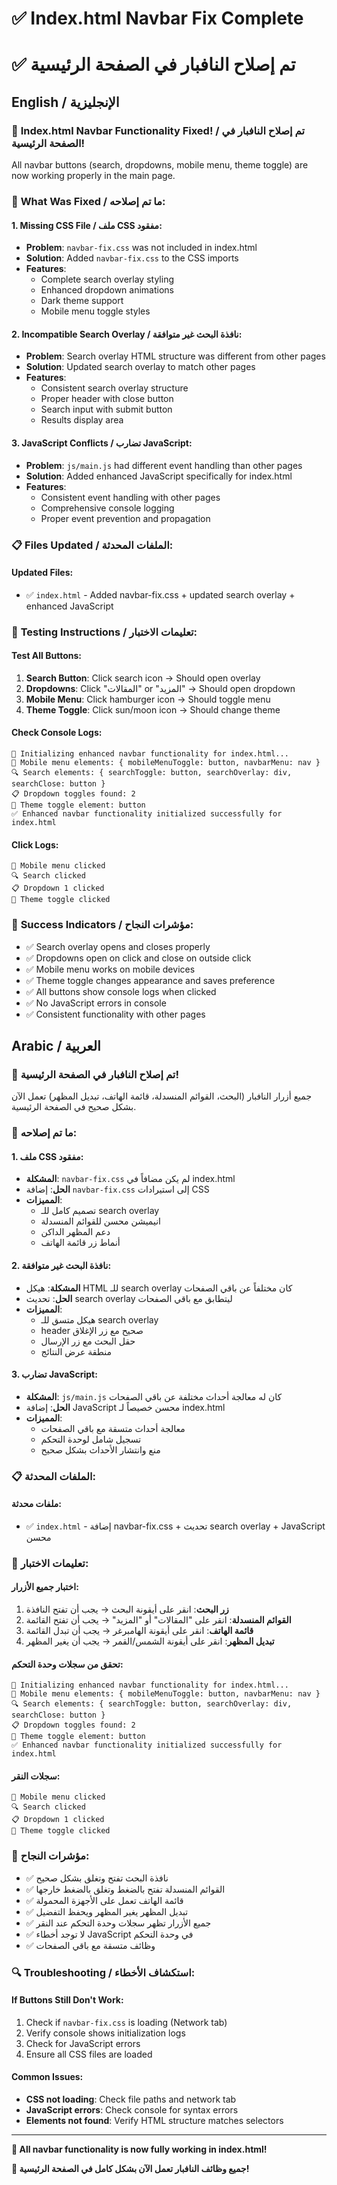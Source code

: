 # ✅ Index.html Navbar Fix Complete
# ✅ تم إصلاح النافبار في الصفحة الرئيسية

## English / الإنجليزية

### 🎉 **Index.html Navbar Functionality Fixed! / تم إصلاح النافبار في الصفحة الرئيسية!**

All navbar buttons (search, dropdowns, mobile menu, theme toggle) are now working properly in the main page.

### 🔧 **What Was Fixed / ما تم إصلاحه:**

#### **1. Missing CSS File / ملف CSS مفقود:**
- **Problem**: `navbar-fix.css` was not included in index.html
- **Solution**: Added `navbar-fix.css` to the CSS imports
- **Features**:
  - Complete search overlay styling
  - Enhanced dropdown animations
  - Dark theme support
  - Mobile menu toggle styles

#### **2. Incompatible Search Overlay / نافذة البحث غير متوافقة:**
- **Problem**: Search overlay HTML structure was different from other pages
- **Solution**: Updated search overlay to match other pages
- **Features**:
  - Consistent search overlay structure
  - Proper header with close button
  - Search input with submit button
  - Results display area

#### **3. JavaScript Conflicts / تضارب JavaScript:**
- **Problem**: `js/main.js` had different event handling than other pages
- **Solution**: Added enhanced JavaScript specifically for index.html
- **Features**:
  - Consistent event handling with other pages
  - Comprehensive console logging
  - Proper event prevention and propagation

### 📋 **Files Updated / الملفات المحدثة:**

#### **Updated Files:**
- ✅ `index.html` - Added navbar-fix.css + updated search overlay + enhanced JavaScript

### 🧪 **Testing Instructions / تعليمات الاختبار:**

#### **Test All Buttons:**
1. **Search Button**: Click search icon → Should open overlay
2. **Dropdowns**: Click "المقالات" or "المزيد" → Should open dropdown
3. **Mobile Menu**: Click hamburger icon → Should toggle menu
4. **Theme Toggle**: Click sun/moon icon → Should change theme

#### **Check Console Logs:**
```
🔧 Initializing enhanced navbar functionality for index.html...
📱 Mobile menu elements: { mobileMenuToggle: button, navbarMenu: nav }
🔍 Search elements: { searchToggle: button, searchOverlay: div, searchClose: button }
📋 Dropdown toggles found: 2
🌙 Theme toggle element: button
✅ Enhanced navbar functionality initialized successfully for index.html
```

#### **Click Logs:**
```
📱 Mobile menu clicked
🔍 Search clicked
📋 Dropdown 1 clicked
🌙 Theme toggle clicked
```

### 🎯 **Success Indicators / مؤشرات النجاح:**

- ✅ Search overlay opens and closes properly
- ✅ Dropdowns open on click and close on outside click
- ✅ Mobile menu works on mobile devices
- ✅ Theme toggle changes appearance and saves preference
- ✅ All buttons show console logs when clicked
- ✅ No JavaScript errors in console
- ✅ Consistent functionality with other pages

## Arabic / العربية

### 🎉 **تم إصلاح النافبار في الصفحة الرئيسية!**

جميع أزرار النافبار (البحث، القوائم المنسدلة، قائمة الهاتف، تبديل المظهر) تعمل الآن بشكل صحيح في الصفحة الرئيسية.

### 🔧 **ما تم إصلاحه:**

#### **1. ملف CSS مفقود:**
- **المشكلة**: `navbar-fix.css` لم يكن مضافاً في index.html
- **الحل**: إضافة `navbar-fix.css` إلى استيرادات CSS
- **المميزات**:
  - تصميم كامل للـ search overlay
  - انيميشن محسن للقوائم المنسدلة
  - دعم المظهر الداكن
  - أنماط زر قائمة الهاتف

#### **2. نافذة البحث غير متوافقة:**
- **المشكلة**: هيكل HTML للـ search overlay كان مختلفاً عن باقي الصفحات
- **الحل**: تحديث search overlay ليتطابق مع باقي الصفحات
- **المميزات**:
  - هيكل متسق للـ search overlay
  - header صحيح مع زر الإغلاق
  - حقل البحث مع زر الإرسال
  - منطقة عرض النتائج

#### **3. تضارب JavaScript:**
- **المشكلة**: `js/main.js` كان له معالجة أحداث مختلفة عن باقي الصفحات
- **الحل**: إضافة JavaScript محسن خصيصاً لـ index.html
- **المميزات**:
  - معالجة أحداث متسقة مع باقي الصفحات
  - تسجيل شامل لوحدة التحكم
  - منع وانتشار الأحداث بشكل صحيح

### 📋 **الملفات المحدثة:**

#### **ملفات محدثة:**
- ✅ `index.html` - إضافة navbar-fix.css + تحديث search overlay + JavaScript محسن

### 🧪 **تعليمات الاختبار:**

#### **اختبار جميع الأزرار:**
1. **زر البحث**: انقر على أيقونة البحث → يجب أن تفتح النافذة
2. **القوائم المنسدلة**: انقر على "المقالات" أو "المزيد" → يجب أن تفتح القائمة
3. **قائمة الهاتف**: انقر على أيقونة الهامبرغر → يجب أن تبدل القائمة
4. **تبديل المظهر**: انقر على أيقونة الشمس/القمر → يجب أن يغير المظهر

#### **تحقق من سجلات وحدة التحكم:**
```
🔧 Initializing enhanced navbar functionality for index.html...
📱 Mobile menu elements: { mobileMenuToggle: button, navbarMenu: nav }
🔍 Search elements: { searchToggle: button, searchOverlay: div, searchClose: button }
📋 Dropdown toggles found: 2
🌙 Theme toggle element: button
✅ Enhanced navbar functionality initialized successfully for index.html
```

#### **سجلات النقر:**
```
📱 Mobile menu clicked
🔍 Search clicked
📋 Dropdown 1 clicked
🌙 Theme toggle clicked
```

### 🎯 **مؤشرات النجاح:**

- ✅ نافذة البحث تفتح وتغلق بشكل صحيح
- ✅ القوائم المنسدلة تفتح بالضغط وتغلق بالضغط خارجها
- ✅ قائمة الهاتف تعمل على الأجهزة المحمولة
- ✅ تبديل المظهر يغير المظهر ويحفظ التفضيل
- ✅ جميع الأزرار تظهر سجلات وحدة التحكم عند النقر
- ✅ لا توجد أخطاء JavaScript في وحدة التحكم
- ✅ وظائف متسقة مع باقي الصفحات

### 🔍 **Troubleshooting / استكشاف الأخطاء:**

#### **If Buttons Still Don't Work:**
1. Check if `navbar-fix.css` is loading (Network tab)
2. Verify console shows initialization logs
3. Check for JavaScript errors
4. Ensure all CSS files are loaded

#### **Common Issues:**
- **CSS not loading**: Check file paths and network tab
- **JavaScript errors**: Check console for syntax errors
- **Elements not found**: Verify HTML structure matches selectors

---

**🎉 All navbar functionality is now fully working in index.html!**

**🎉 جميع وظائف النافبار تعمل الآن بشكل كامل في الصفحة الرئيسية!**
